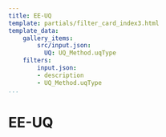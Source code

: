 ```yaml
---
title: EE-UQ
template: partials/filter_card_index3.html
template_data:
    gallery_items:
        src/input.json:
          UQ: UQ_Method.uqType
    filters:
        input.json:
        - description
        - UQ_Method.uqType
...
```


# EE-UQ
